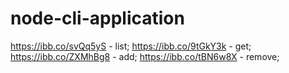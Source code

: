 # node-cli-application

https://ibb.co/svQq5yS - list;
https://ibb.co/9tGkY3k - get;
https://ibb.co/ZXMhBg8 - add;
https://ibb.co/tBN6w8X - remove;
